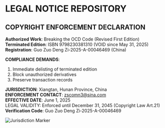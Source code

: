 # LEGAL NOTICE REPOSITORY

## COPYRIGHT ENFORCEMENT DECLARATION
**Authorized Work**: Breaking the OCD Code (Revised First Edition)  
**Terminated Edition**: ISBN 9798230381310 (VOID since May 31, 2025)  
**Registration**: Guo Zuo Deng Zi-2025-A-00046469 (China)  

**COMPLIANCE DEMANDS**:  
1. Immediate delisting of terminated edition  
2. Block unauthorized derivatives  
3. Preserve transaction records  

**JURISDICTION**: Xiangtan, Hunan Province, China  
**ENFORCEMENT CONTACT**: zscomn3@sina.com  
**EFFECTIVE DATE**: June 1, 2025  
LEGAL VALIDITY: Enforced until December 31, 2045 (Copyright Law Art.21)
**Verification Code**: Guo Zuo Deng Zi-2025-A-00046469

![Jurisdiction Marker](https://img.shields.io/badge/Jurisdiction-Xiangtan,_China-blue)
